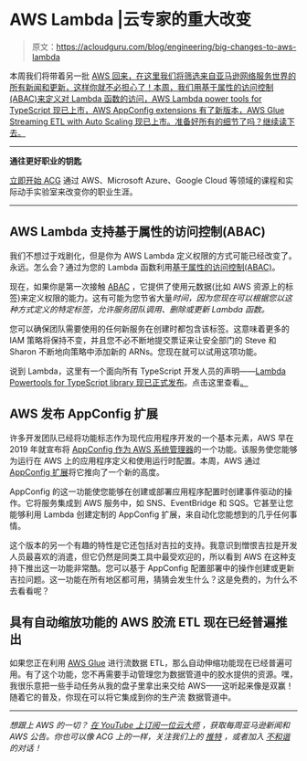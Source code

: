 # AWS Lambda |云专家的重大改变

> 原文：<https://acloudguru.com/blog/engineering/big-changes-to-aws-lambda>

本周我们将带着另一批 [AWS 回来，在这里我们将筛选来自亚马逊网络服务世界的所有新闻和更新，这样你就不必担心了！本周，我们用基于属性的访问控制(ABAC)来定义对 Lambda 函数的访问，AWS Lambda power tools for TypeScript 现已上市，AWS AppConfig extensions 有了新版本，AWS Glue Streaming ETL with Auto Scaling 现已上市。准备好所有的细节了吗？继续读下去。](https://acloudguru.com/videos/aws-this-week)

* * *

**通往更好职业的钥匙**

[立即开始 ACG](https://acloudguru.com/pricing) 通过 AWS、Microsoft Azure、Google Cloud 等领域的课程和实际动手实验室来改变你的职业生涯。

* * *

## AWS Lambda 支持基于属性的访问控制(ABAC)

我们不想过于戏剧化，但是你为 AWS Lambda 定义权限的方式可能已经改变了。永远。怎么会？通过为您的 Lambda 函数利用[基于属性的访问控制(ABAC)](https://aws.amazon.com/blogs/compute/scaling-aws-lambda-permissions-with-attribute-based-access-control-abac/)。

现在，如果你是第一次接触 [ABAC](https://docs.aws.amazon.com/lambda/latest/dg/attribute-based-access-control.html) ，它提供了使用元数据(比如 AWS 资源上的标签)来定义权限的能力。这有可能为您节省大量*时间，因为您现在可以根据您以这种方式定义的特定标签，允许服务团队调用、删除或更新 Lambda 函数。*

您可以确保团队需要使用的任何新服务在创建时都包含该标签。这意味着更多的 IAM 策略将保持不变，并且您不必不断地提交票证来让安全部门的 Steve 和 Sharon 不断地向策略中添加新的 ARNs。您现在就可以试用这项功能。

说到 Lambda，这里有一个面向所有 TypeScript 开发人员的声明——[Lambda Powertools for TypeScript library 现已正式发布](https://aws.amazon.com/about-aws/whats-new/2022/07/aws-lambda-powertools-typescript-available/)。点击这里查看[。](https://awslabs.github.io/aws-lambda-powertools-typescript/latest/)

## AWS 发布 AppConfig 扩展

许多开发团队已经将功能标志作为现代应用程序开发的一个基本元素，AWS 早在 2019 年就宣布将 [AppConfig 作为 AWS 系统管理器](https://docs.aws.amazon.com/systems-manager/latest/userguide/appconfig.html)的一个功能。该服务使您能够为运行在 AWS 上的应用程序定义和使用运行时配置。本周，AWS 通过 [AppConfig 扩展](https://docs.aws.amazon.com/appconfig/latest/userguide/working-with-appconfig-extensions.html)将它推向了一个新的高度。

AppConfig 的这一功能使您能够在创建或部署应用程序配置时创建事件驱动的操作。它将服务集成到 AWS 服务中，如 SNS、EventBridge 和 SQS。它甚至让您能够利用 Lambda 创建定制的 AppConfig 扩展，来自动化您能想到的几乎任何事情。

这个版本的另一个有趣的特性是它还包括对吉拉的支持。我意识到憎恨吉拉是开发人员最喜欢的消遣，但它仍然是同类工具中最受欢迎的，所以看到 AWS 在这种支持下推出这一功能非常酷。您可以基于 AppConfig 配置部署中的操作创建或更新吉拉问题。这一功能在所有地区都可用，猜猜会发生什么？这是免费的，为什么不去看看呢？

## 具有自动缩放功能的 AWS 胶流 ETL 现在已经普遍推出

如果您正在利用 [AWS Glue](https://aws.amazon.com/glue/) 进行流数据 ETL，那么自动伸缩功能现在已经普遍可用。有了这个功能，您不再需要手动管理您为数据管道中的胶水提供的资源。嘿，我很乐意把一些手动任务从我的盘子里拿出来交给 AWS——这听起来像是双赢！随着它的普及，你现在可以将它集成到你的生产流
数据管道中。

* * *

*想跟上 AWS 的一切？* [*在 YouTube 上订阅一位云大师*](https://www.youtube.com/c/AcloudGuru) *，获取每周亚马逊新闻和 AWS 公告。你也可以像 ACG 上的*[](https://www.facebook.com/acloudguru)**一样，关注我们上的* [*推特*](https://twitter.com/acloudguru) *，或者加入* [*不和谐*](https://discord.com/invite/pluralsight) *的对话！**